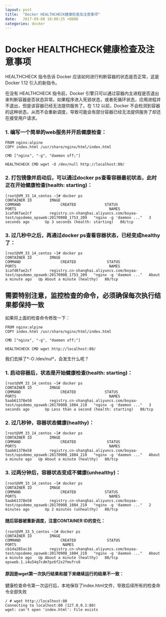 ```yaml
---
layout: post
title:  "Docker HEALTHCHECK健康检查及注意事项"
date:   2017-09-08 18:00:25 +0800
categories: docker
---
```


# Docker HEALTHCHECK健康检查及注意事项


HEALTHCHECK 指令告诉 Docker 应该如何进行判断容器的状态是否正常，这是 Docker 1.12 引入的新指令。

在没有 HEALTHCHECK 指令前，Docker 引擎只可以通过容器内主进程是否退出来判断容器是否状态异常。如果程序进入死锁状态，或者死循环状态，应用进程并不退出，但是该容器已经无法提供服务了。在 1.12 以前，Docker 不会检测到容器的这种状态，从而不会重新调度，导致可能会有部分容器已经无法提供服务了却还在接受用户请求。


### 1. 编写一个简单的web服务并开启健康检查：
```
FROM nginx:alpine
COPY index.html /usr/share/nginx/html/index.html

CMD ["nginx", "-g", "daemon off;"]

HEALTHCHECK CMD wget -O /dev/null http://localhost:80/

```


### 2. 打包镜像并启动后，可以通过docker ps查看容器最初状态，此时正在开始健康检查(health: starting)：
```
[root@VM_33_14_centos ~]# docker ps
CONTAINER ID        IMAGE                                                                           COMMAND                  CREATED             STATUS                            PORTS                                          NAMES
1cafd6fae2cf        registry.cn-shanghai.aliyuncs.com/boyaa-test/opsdemo_opsweb:20170908_1753_209   "nginx -g 'daemon ..."   3 seconds ago       Up 3 seconds (health: starting)   80/tcp
```


### 3. 过几秒中之后，再通过docker ps查看容器状态，已经变成healthy了：
```
[root@VM_33_14_centos ~]# docker ps
CONTAINER ID        IMAGE                                                                           COMMAND                  CREATED              STATUS                        PORTS                                          NAMES
1cafd6fae2cf        registry.cn-shanghai.aliyuncs.com/boyaa-test/opsdemo_opsweb:20170908_1753_209   "nginx -g 'daemon ..."   About a minute ago   Up About a minute (healthy)   80/tcp 
```







## 需要特别注意，监控检查的命令，必须确保每次执行结果都保持一致
如果将上面的检查命令修改一下：
```
FROM nginx:alpine
COPY index.html /usr/share/nginx/html/index.html

CMD ["nginx", "-g", "daemon off;"]

HEALTHCHECK CMD wget http://localhost:80/
```
我们去掉了*-O /dev/nul*，会发生什么呢？


### 1. 启动容器后，状态是开始健康检查(health: starting)：
```
[root@VM_33_14_centos ~]# docker ps
CONTAINER ID        IMAGE                                                                           COMMAND                  CREATED             STATUS                                     PORTS                                          NAMES
5aab61378e58        registry.cn-shanghai.aliyuncs.com/boyaa-test/opsdemo_opsweb:20170908_1804_210   "nginx -g 'daemon ..."   3 seconds ago       Up Less than a second (health: starting)   80/tcp
```


### 2. 过几秒钟，容器状态健康(healthy)：
```
[root@VM_33_14_centos ~]# docker ps
CONTAINER ID        IMAGE                                                                           COMMAND                  CREATED              STATUS                        PORTS                                          NAMES
5aab61378e58        registry.cn-shanghai.aliyuncs.com/boyaa-test/opsdemo_opsweb:20170908_1804_210   "nginx -g 'daemon ..."   About a minute ago   Up About a minute (healthy)   80/tcp 
```


### 3. 过两分钟后，容器状态变成不健康(unhealthy)：
```
[root@VM_33_14_centos ~]# docker ps
CONTAINER ID        IMAGE                                                                           COMMAND                  CREATED             STATUS                     PORTS                                          NAMES
5aab61378e58        registry.cn-shanghai.aliyuncs.com/boyaa-test/opsdemo_opsweb:20170908_1804_210   "nginx -g 'daemon ..."   2 minutes ago       Up 2 minutes (unhealthy)   80/tcp 
```

#### 随后容器被重新调度，**注意CONTAINER ID的变化**：
```
[root@VM_33_5_centos ~]# docker ps
CONTAINER ID        IMAGE                                                                           COMMAND                  CREATED              STATUS                        PORTS                     NAMES
cb1da285ac16        registry.cn-shanghai.aliyuncs.com/boyaa-test/opsdemo_opsweb:20170908_1804_210   "nginx -g 'daemon ..."   About a minute ago   Up About a minute (healthy)   80/tcp                    opsweb.1.i4u54q7cdm7pz6f2x2fmufrs6
```


#### 原因是wget第一次执行结果和接下来继续运行的**结果不一致**：
健康检查命令第一次运行后，本地保存了index.html文件，导致后续所有的检查命令全部失败
```
/ # wget http://localhost:80
Connecting to localhost:80 (127.0.0.1:80)
wget: can't open 'index.html': File exists
```





